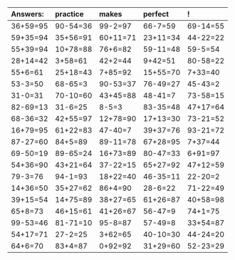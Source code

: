 | Answers: | practice | makes | perfect | ! |
| :--- | :--- | :--- | :--- | :--- |
| 36+59=95 | 90-54=36 | 99-2=97 | 66-7=59 | 69-14=55 | 
| 59+35=94 | 35+56=91 | 60+11=71 | 23+11=34 | 44-22=22 | 
| 55+39=94 | 10+78=88 | 76+6=82 | 59-11=48 | 59-5=54 | 
| 28+14=42 | 3+58=61 | 42+2=44 | 9+42=51 | 80-58=22 | 
| 55+6=61 | 25+18=43 | 7+85=92 | 15+55=70 | 7+33=40 | 
| 53-3=50 | 68-65=3 | 90-53=37 | 76-49=27 | 45-43=2 | 
| 31-0=31 | 70-10=60 | 43+45=88 | 48-41=7 | 73-58=15 | 
| 82-69=13 | 31-6=25 | 8-5=3 | 83-35=48 | 47+17=64 | 
| 68-36=32 | 42+55=97 | 12+78=90 | 17+13=30 | 73-21=52 | 
| 16+79=95 | 61+22=83 | 47-40=7 | 39+37=76 | 93-21=72 | 
| 87-27=60 | 84+5=89 | 89-11=78 | 67+28=95 | 7+37=44 | 
| 69-50=19 | 89-65=24 | 16+73=89 | 80-47=33 | 6+91=97 | 
| 54+36=90 | 43+21=64 | 37-22=15 | 65+27=92 | 47+12=59 | 
| 79-3=76 | 94-1=93 | 18+22=40 | 46-35=11 | 22-20=2 | 
| 14+36=50 | 35+27=62 | 86+4=90 | 28-6=22 | 71-22=49 | 
| 39+15=54 | 14+75=89 | 38+27=65 | 61+26=87 | 40+58=98 | 
| 65+8=73 | 46+15=61 | 41+26=67 | 56-47=9 | 74+1=75 | 
| 99-53=46 | 81-71=10 | 95-8=87 | 57-49=8 | 33+54=87 | 
| 54+17=71 | 27-2=25 | 3+62=65 | 40-10=30 | 44-24=20 | 
| 64+6=70 | 83+4=87 | 0+92=92 | 31+29=60 | 52-23=29 | 
